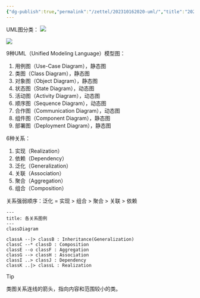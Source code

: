 ```yaml
---
{"dg-publish":true,"permalink":"/zettel/202310162020-uml/","title":"202310162020","tags":["uml"]}
---
```



UML图分类：
![](assets/备忘/image-20231012191752468.png)

![](assets/备忘/image-20231012191808949.png)

9种UML（Unified Modeling Language）模型图：

1. 用例图（Use-Case Diagram），静态图
2. 类图（Class Diagram），静态图
3. 对象图（Object Diagram），静态图
4. 状态图（State Diagram），动态图
5. 活动图（Activity Diagram），动态图
6. 顺序图（Sequence Diagram），动态图
7. 合作图（Communication Diagram），动态图
8. 组件图（Component Diagram），静态图
9. 部署图（Deployment Diagram），静态图

6种关系：

1. 实现（Realization）
2. 依赖（Dependency）
3. 泛化（Generalization）
4. 关联（Association）
5. 聚合（Aggregation）
6. 组合（Composition）

关系强弱顺序：泛化 = 实现 > 组合 > 聚合 > 关联 > 依赖


```mermaid
---
title: 各关系图例
---
classDiagram

classA --|> classB : Inheritance(Generalization)
classC --* classD : Composition
classE --o classF : Aggregation
classG --> classH : Association
classI ..> classJ : Dependency
classK ..|> classL : Realization
```

> [!TIP]
> 类图关系连线的箭头，指向内容和范围较小的类。

